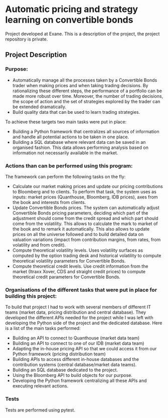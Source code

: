 # Automatic pricing and strategy learning on convertible bonds
Project developed at Exane. This is a description of the project, the project repository is private.


## Project Description
### Purpose:
* Automatically manage all the processes taken by a Convertible Bonds trader when making prices and when taking trading 
decisions. By rationalizing these different steps, the performance of a portfolio can be made more 
robust over time. Moreover, the number of trading decisions, the scope of action and the set of strategies explored 
by the trader can be extended dramatically. 
* Build quality data that can be used to learn trading strategies.

To achieve these targets two main tasks were put in place:
* Building a Python framework that centralizes all sources of information and handle all potential actions to be taken 
in one place.
* Building a SQL database where relevant data can be saved in an organised fashion. 
This data allows performing analysis based on information not necessarily available in the
market.

### Actions than can be performed using this program:
The framework can perform the following tasks on the fly:

* Calculate our market making prices and update our pricing contributions to Bloomberg and to clients. 
To perform that task, the system uses as inputs: market prices (Quanthouse, Bloomberg, IDB prices), axes from the book 
and interests from clients. 
* Update Convertible Bonds prices. The system can automatically adjust Convertible Bonds pricing parameters, 
deciding which part of the adjustment should come from the credit spread and which part should come from the volatility. 
This allows to calculate the mark to market of the book and to remark it automatically. This also allows to update 
prices on all the universe followed and to build detailed data on valuation variations (impact from contribution 
margins, from rates, from volatility and from credit).
* Compute theoretical volatility levels. Uses volatility surfaces as computed by the option trading desk and historical 
volatility to compute theoretical volatility parameters for Convertible Bonds.
* Compute theoretical credit levels. Use credit information from the market 
(Itraxx Xover, CDS and straight credit prices) to compute theoretical credit parameters for Convertible Bonds.


### Organisations of the different tasks that were put in place for building this project:
To build that project I had to work with several members of different IT teams (market data, pricing distribution and 
central database). They developed the different APIs needed for the project while I was left with developing the Python 
side of the project and the dedicated database.
Here is a list of the main tasks performed: 
* Building an API to connect to Quanthouse (market data team)
* Building an API to connect to one of our IDB (market data team)
* Adapting the in-house pricing API so that we could access it from our Python framework (pricing distribution team)
* Building APIs to access different in-house databases and the contribution systems (central database/market data teams).
* Building an SQL database dedicated to the project.
* Using the Bloomberg API to build objects for our purpose.
* Developing the Python framework centralizing all these APIs and executing relevant actions.

### Tests
Tests are performed using pytest.


